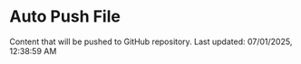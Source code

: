 # Auto Push File

Content that will be pushed to GitHub repository.
Last updated: 07/01/2025, 12:38:59 AM